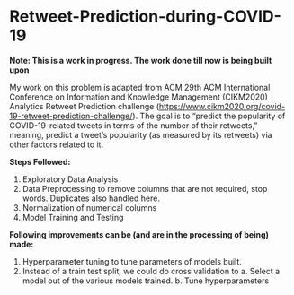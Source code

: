 # Retweet-Prediction-during-COVID-19

**Note: This is a work in progress. The work done till now is being built upon**


My work on this problem is adapted from ACM 29th ACM International Conference on Information and Knowledge Management (CIKM2020) Analytics Retweet Prediction challenge (https://www.cikm2020.org/covid-19-retweet-prediction-challenge/). The goal is to “predict the popularity of COVID-19-related tweets in terms of the number of their retweets,” meaning, predict a tweet’s popularity (as measured by its retweets) via other factors related to it. 

**Steps Followed:**
1. Exploratory Data Analysis
2. Data Preprocessing to remove columns that are not required, stop words. Duplicates also handled here. 
3. Normalization of numerical columns
4. Model Training and Testing

**Following improvements can be (and are in the processing of being) made:**
1. Hyperparameter tuning to tune parameters of models built. 
2. Instead of a train test split, we could do cross validation to 
  a. Select a model out of the various models trained. 
  b. Tune hyperparameters
